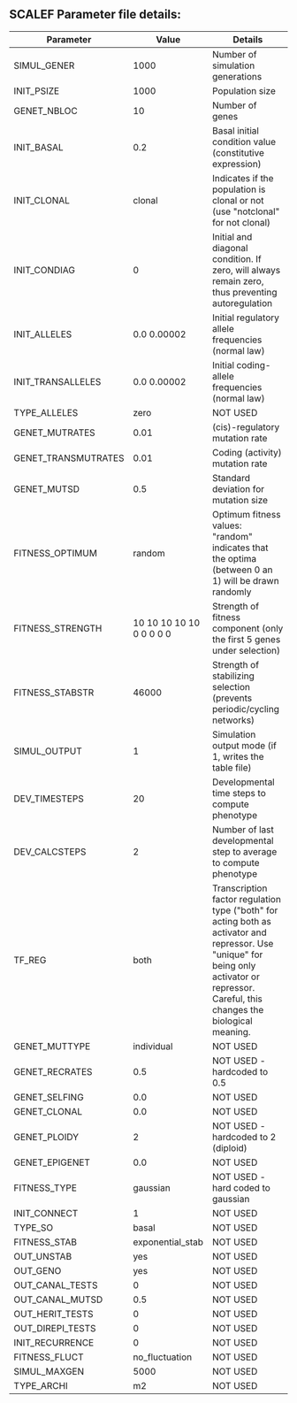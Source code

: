## SCALEF Parameter file details: 

| Parameter               | Value                                                         | Details                                                   |
|-------------------------|---------------------------------------------------------------|-----------------------------------------------------------|
| SIMUL_GENER              | 1000                                                          | Number of simulation generations                           |
| INIT_PSIZE               | 1000                                                          | Population size                                    |
| GENET_NBLOC              | 10                                                            | Number of genes                             |
| INIT_BASAL               | 0.2                                                           | Basal initial condition value (constitutive expression)                              |
| INIT_CLONAL              | clonal                                                        | Indicates if the population is clonal or not (use "notclonal" for not clonal)               |
| INIT_CONDIAG             | 0                                                             | Initial and diagonal condition. If zero, will always remain zero, thus preventing autoregulation   |
| INIT_ALLELES             | 0.0 0.00002                                                   | Initial regulatory allele frequencies (normal law)      |
| INIT_TRANSALLELES        | 0.0 0.00002                                                   | Initial coding-allele frequencies (normal law)                          |
| TYPE_ALLELES             | zero                                                          | NOT USED                                        |
| GENET_MUTRATES           | 0.01                                                          | (cis)-regulatory mutation rate                                      |
| GENET_TRANSMUTRATES      | 0.01                                                          | Coding (activity) mutation rate                                         |
| GENET_MUTSD              | 0.5                                                           | Standard deviation for mutation size                     |
| FITNESS_OPTIMUM          | random                                                        | Optimum fitness values: "random" indicates that the optima (between 0 an 1) will be drawn randomly |
| FITNESS_STRENGTH         | 10 10 10 10 10 0 0 0 0 0                                      | Strength of fitness component (only the first 5 genes under selection)      |
| FITNESS_STABSTR          | 46000                                                         | Strength of stabilizing selection (prevents periodic/cycling networks)    |
| SIMUL_OUTPUT             | 1                                                             | Simulation output mode (if 1, writes the table file)           |
| DEV_TIMESTEPS            | 20                                                            | Developmental time steps to compute phenotype                |
| DEV_CALCSTEPS            | 2                                                             | Number of last developmental step to average to compute phenotype     |
| TF_REG                   | both                                                          | Transcription factor regulation type ("both" for acting both as activator and repressor. Use "unique" for being only activator or repressor. Careful, this changes the biological meaning.    |
| GENET_MUTTYPE            | individual                                                    | NOT USED                      |
| GENET_RECRATES           | 0.5                                                           | NOT USED - hardcoded to 0.5                                         |
| GENET_SELFING            | 0.0                                                           | NOT USED                                               |
| GENET_CLONAL             | 0.0                                                           | NOT USED                                            |
| GENET_PLOIDY             | 2                                                             | NOT USED - hardcoded to 2 (diploid)                                     |
| GENET_EPIGENET           | 0.0                                                           | NOT USED                                    |
| FITNESS_TYPE             | gaussian                                                      | NOT USED - hard coded to gaussian                                      |
| INIT_CONNECT             | 1                                                             | NOT USED                                 |
| TYPE_SO                  | basal                                                         | NOT USED                             |
| FITNESS_STAB             | exponential_stab                                              | NOT USED                              |
| OUT_UNSTAB               | yes                                                           | NOT USED                          |
| OUT_GENO                 | yes                                                           | NOT USED                                  |
| OUT_CANAL_TESTS          | 0                                                             | NOT USED                                         |
| OUT_CANAL_MUTSD          | 0.5                                                           | NOT USED                   |
| OUT_HERIT_TESTS          | 0                                                             | NOT USED                                         |
| OUT_DIREPI_TESTS         | 0                                                             | NOT USED                                     |
| INIT_RECURRENCE          | 0                                                             | NOT USED                                         |
| FITNESS_FLUCT            | no_fluctuation                                                 | NOT USED                |
| SIMUL_MAXGEN             | 5000                                                          | NOT USED               |
| TYPE_ARCHI               | m2                                                            | NOT USED                     |
